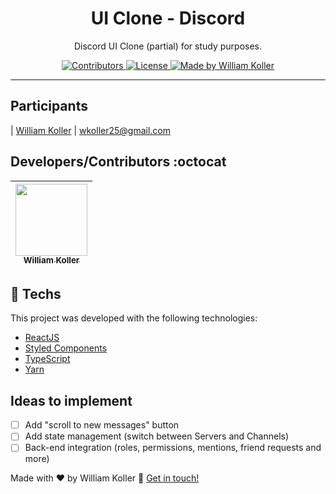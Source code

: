 <h1 align="center">
UI Clone - Discord
</h1>

<p align="center">Discord UI Clone (partial) for study purposes.</p>

<p align="center">
  <a href="https://github.com/Rocketseat/youtube-clone-discord/graphs/contributors">
    <img src="https://img.shields.io/github/contributors/rocketseat/youtube-clone-discord?color=%237159c1&logoColor=%237159c1&style=flat" alt="Contributors">
  </a>
  <a href="https://opensource.org/licenses/MIT">
    <img src="https://img.shields.io/github/license/williamkoller/discord-clone?color=%237159c1&logo=mit" alt="License">
  </a>

<a href="https://www.linkedin.com/in/williamkoller/">
<img alt="Made by William Koller" src="https://img.shields.io/badge/made%20by-William-Koller?color=%237159c1&logo=mit">
</a>

</p>

<hr>

## Participants

| [William Koller](https://www.linkedin.com/in/williamkoller/) |
wkoller25@gmail.com

## Developers/Contributors :octocat

| [<img src="https://avatars2.githubusercontent.com/u/37092943?s=400&u=aeb659355263c064e78242debb0bd6de5266bbdf&v=4" width=115><br><sub>William Koller</sub>](https://github.com/williamkoller) |
| :-------------------------------------------------------------------------------------------------------------------------------------------------------------------------------------------: |


## :rocket: Techs

This project was developed with the following technologies:

- [ReactJS][reactjs]
- [Styled Components][styled-components]
- [TypeScript][ts]
- [Yarn][yarn]

## Ideas to implement

- [ ] Add "scroll to new messages" button
- [ ] Add state management (switch between Servers and Channels)
- [ ] Back-end integration (roles, permissions, mentions, friend requests and more)

Made with ♥ by William Koller :wave: [Get in touch!](https://www.linkedin.com/in/williamkoller/)

[reactjs]: https://reactjs.org/
[yarn]: https://yarnpkg.com/
[styled-components]: https://styled-components.com/
[ts]: https://www.typescriptlang.org/
